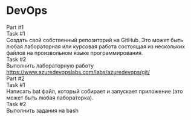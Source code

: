 # DevOps
Part #1<br>
Task #1<br>
Создать свой собственный репозиторий на GitHub. 
Это может быть любая лабораторная или курсовая работа состоящая из нескольких файлов на произвольном языке программирования.<br>
Task #2<br>
Выполнить лабораторную работу  https://www.azuredevopslabs.com/labs/azuredevops/git/<br>
Part #2<br>
Task #1<br>
Написать bat файл, который собирает и запускает приложение  (это может быть любая лабораторка).<br>
Task #2<br>
Выполнить задания на  bash
